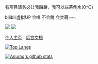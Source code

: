 有项目请务必让我蹭蹭，我可以端茶倒水(O^O)

bilibili虚拟UP 会唱 不会跳 会卖萌=-=

<img src="https://count.getloli.com/get/@yalwolf" />

<img src="https://genshin-card.getloli.com/0/80716244.png" />

[个人主页](https://alwolf.cn/) | [后宫文档](https://docs.dbhg.top)

[![Top Langs](https://github-readme-stats.vercel.app/api/top-langs/?username=yalwolf&layout=compact)](https://github.com/anuraghazra/github-readme-stats)

[![Anurag's github stats](https://github-readme-stats.vercel.app/api?username=yalwolf)](https://github.com/anuraghazra/github-readme-stats)
<!--
**yalwolf/yalwolf** is a ✨ _special_ ✨ repository because its `README.md` (this file) appears on your GitHub profile.


Here are some ideas to get you started:

- 🔭 I’m currently working on ...
- 🌱 I’m currently learning ...
- 👯 I’m looking to collaborate on ...
- 🤔 I’m looking for help with ...
- 💬 Ask me about ...
- 📫 How to reach me: ...
- 😄 Pronouns: ...
- ⚡ Fun fact: ...
-->
